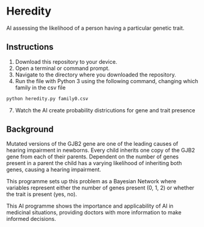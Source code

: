 # Heredity
AI assessing the likelihood of a person having a particular genetic trait.

## Instructions
1. Download this repository to your device.
2. Open a terminal or command prompt.
3. Navigate to the directory where you downloaded the repository.
6. Run the file with Python 3 using the following command, changing which family in the csv file
```bash
python heredity.py family0.csv
```
7. Watch the AI create probability districutions for gene and trait presence

## Background
Mutated versions of the GJB2 gene are one of the leading causes of hearing impairment in newborns. Every child inherits one copy of the GJB2 gene from each of their parents. 
Dependent on the number of genes present in a parent the child has a varying likelihood of inheriting both genes, causing a hearing impairment.

This programme sets up this problem as a Bayesian Network where variables represent either the number of genes present (0, 1, 2) or whether the trait is present (yes, no).

This AI programme shows the importance and applicability of AI in medicinal situations, providing doctors with more information to make informed decisions.
